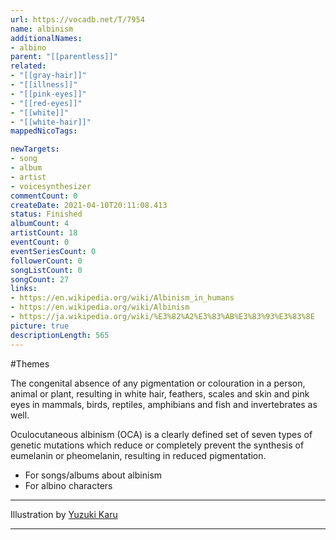```yaml
---
url: https://vocadb.net/T/7954
name: albinism
additionalNames: 
- albino
parent: "[[parentless]]"
related:
- "[[gray-hair]]"
- "[[illness]]"
- "[[pink-eyes]]"
- "[[red-eyes]]"
- "[[white]]"
- "[[white-hair]]"
mappedNicoTags:

newTargets:
- song
- album
- artist
- voicesynthesizer
commentCount: 0
createDate: 2021-04-10T20:11:08.413
status: Finished
albumCount: 4
artistCount: 18
eventCount: 0
eventSeriesCount: 0
followerCount: 0
songListCount: 0
songCount: 27
links: 
- https://en.wikipedia.org/wiki/Albinism_in_humans
- https://en.wikipedia.org/wiki/Albinism
- https://ja.wikipedia.org/wiki/%E3%82%A2%E3%83%AB%E3%83%93%E3%83%8E
picture: true
descriptionLength: 565
---
```


#Themes

The congenital absence of any pigmentation or colouration in a person, animal or plant, resulting in white hair, feathers, scales and skin and pink eyes in mammals, birds, reptiles, amphibians and fish and invertebrates as well.

Oculocutaneous albinism (OCA) is a clearly defined set of seven types of genetic mutations which reduce or completely prevent the synthesis of eumelanin or pheomelanin, resulting in reduced pigmentation.

- For songs/albums about albinism
- For albino characters
___
Illustration by [Yuzuki Karu](https://www.pixiv.net/en/users/426002)

---

